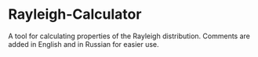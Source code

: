 # Rayleigh-Calculator
A tool for calculating properties of the Rayleigh distribution. Comments are added in English and in Russian for easier use.
